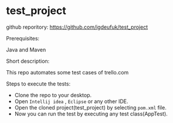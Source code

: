 # test_project

github reporitory: https://github.com/igdeufuk/test_project

Prerequisites: 

Java and Maven

Short description:

This repo automates some test cases of trello.com 

Steps to execute the tests:

- Clone the repo to your desktop.
- Open `Intellij idea` , `Eclipse` or any other IDE. 
- Open the cloned project(test_project) by selecting `pom.xml` file.
- Now you can run the test by executing any test class(AppTest).
